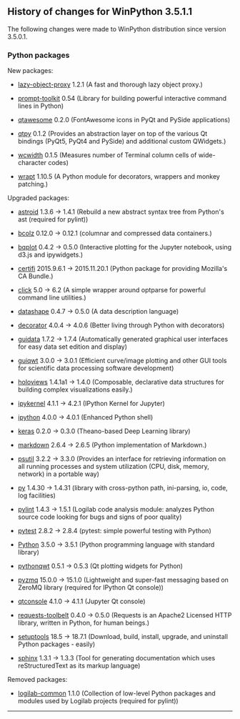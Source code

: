 ﻿## History of changes for WinPython 3.5.1.1

The following changes were made to WinPython distribution since version 3.5.0.1.

### Python packages

New packages:

  * [lazy-object-proxy](http://pypi.python.org/pypi/lazy-object-proxy) 1.2.1 (A fast and thorough lazy object proxy.)
  * [prompt-toolkit](http://pypi.python.org/pypi/prompt-toolkit) 0.54 (Library for building powerful interactive command lines in Python)
  * [qtawesome](http://pypi.python.org/pypi/qtawesome) 0.2.0 (FontAwesome icons in PyQt and PySide applications)
  * [qtpy](http://pypi.python.org/pypi/qtpy) 0.1.2 (Provides an abstraction layer on top of the various Qt bindings (PyQt5, PyQt4 and PySide) and additional custom QWidgets.)
  * [wcwidth](http://pypi.python.org/pypi/wcwidth) 0.1.5 (Measures number of Terminal column cells of wide-character codes)
  * [wrapt](http://pypi.python.org/pypi/wrapt) 1.10.5 (A Python module for decorators, wrappers and monkey patching.)

Upgraded packages:

  * [astroid](http://pypi.python.org/pypi/astroid) 1.3.6 → 1.4.1 (Rebuild a new abstract syntax tree from Python's ast (required for pylint))
  * [bcolz](http://pypi.python.org/pypi/bcolz) 0.12.0 → 0.12.1 (columnar and compressed data containers.)
  * [bqplot](http://pypi.python.org/pypi/bqplot) 0.4.2 → 0.5.0 (Interactive plotting for the Jupyter notebook, using d3.js and ipywidgets.)
  * [certifi](http://pypi.python.org/pypi/certifi) 2015.9.6.1 → 2015.11.20.1 (Python package for providing Mozilla's CA Bundle.)
  * [click](http://pypi.python.org/pypi/click) 5.0 → 6.2 (A simple wrapper around optparse for powerful command line utilities.)
  * [datashape](http://pypi.python.org/pypi/datashape) 0.4.7 → 0.5.0 (A data description language)
  * [decorator](http://pypi.python.org/pypi/decorator) 4.0.4 → 4.0.6 (Better living through Python with decorators)
  * [guidata](http://packages.python.org/guidata) 1.7.2 → 1.7.4 (Automatically generated graphical user interfaces for easy data set edition and display)
  * [guiqwt](http://packages.python.org/guiqwt) 3.0.0 → 3.0.1 (Efficient curve/image plotting and other GUI tools for scientific data processing software development)
  * [holoviews](http://pypi.python.org/pypi/holoviews) 1.4.1a1 → 1.4.0 (Composable, declarative data structures for building complex visualizations easily.)
  * [ipykernel](http://pypi.python.org/pypi/ipykernel) 4.1.1 → 4.2.1 (IPython Kernel for Jupyter)
  * [ipython](http://pypi.python.org/pypi/ipython) 4.0.0 → 4.0.1 (Enhanced Python shell)
  * [keras](http://pypi.python.org/pypi/keras) 0.2.0 → 0.3.0 (Theano-based Deep Learning library)
  * [markdown](http://pypi.python.org/pypi/markdown) 2.6.4 → 2.6.5 (Python implementation of Markdown.)
  * [psutil](http://code.google.com/p/psutil) 3.2.2 → 3.3.0 (Provides an interface for retrieving information on all running processes and system utilization (CPU, disk, memory, network) in a portable way)
  * [py](http://pypi.python.org/pypi/py) 1.4.30 → 1.4.31 (library with cross-python path, ini-parsing, io, code, log facilities)
  * [pylint](http://www.logilab.org/project/pylint) 1.4.3 → 1.5.1 (Logilab code analysis module: analyzes Python source code looking for bugs and signs of poor quality)
  * [pytest](http://pypi.python.org/pypi/pytest) 2.8.2 → 2.8.4 (pytest: simple powerful testing with Python)
  * [Python](http://www.python.org/) 3.5.0 → 3.5.1 (Python programming language with standard library)
  * [pythonqwt](http://pypi.python.org/pypi/pythonqwt) 0.5.1 → 0.5.3 (Qt plotting widgets for Python)
  * [pyzmq](http://pypi.python.org/pypi/pyzmq) 15.0.0 → 15.1.0 (Lightweight and super-fast messaging based on ZeroMQ library (required for IPython Qt console))
  * [qtconsole](http://pypi.python.org/pypi/qtconsole) 4.1.0 → 4.1.1 (Jupyter Qt console)
  * [requests-toolbelt](http://pypi.python.org/pypi/requests-toolbelt) 0.4.0 → 0.5.0 (Requests is an Apache2 Licensed HTTP library, written in Python, for human beings.)
  * [setuptools](http://pypi.python.org/pypi/setuptools) 18.5 → 18.7.1 (Download, build, install, upgrade, and uninstall Python packages - easily)
  * [sphinx](http://pypi.python.org/pypi/sphinx) 1.3.1 → 1.3.3 (Tool for generating documentation which uses reStructuredText as its markup language)

Removed packages:

  * [logilab-common](http://pypi.python.org/pypi/logilab-common) 1.1.0 (Collection of low-level Python packages and modules used by Logilab projects (required for pylint))

* * *
